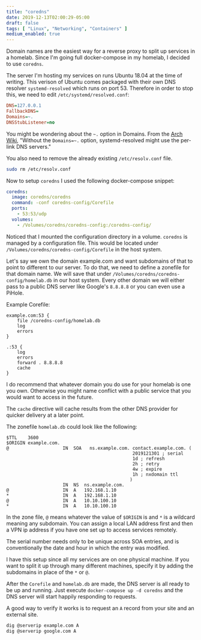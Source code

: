```yaml
---
title: "coredns"
date: 2019-12-13T02:00:29-05:00
draft: false 
tags: [ "Linux", "Networking", "Containers" ]
medium_enabled: true
---
```


Domain names are the easiest way for a reverse proxy to split up services in a homelab. Since I'm going full docker-compose in my homelab, I decided to use `coredns`.

The server I'm hosting my services on runs Ubuntu 18.04 at the time of writing. This verison of Ubuntu comes packaged with their own DNS resolver `systemd-resolved` which runs on port 53. Therefore in order to stop this, we need to edit `/etc/systemd/resolved.conf`:

```ini
DNS=127.0.0.1
FallbackDNS=
Domains=~.
DNSStubListener=no
```
You might be wondering about the `~.` option in Domains. From the [Arch Wiki](https://wiki.archlinux.org/index.php/Systemd-resolved), "Without the `Domains=~.` option, systemd-resolved might use the per-link DNS servers."

You also need to remove the already existing `/etc/resolv.conf` file.
```bash
sudo rm /etc/resolv.conf
```

Now to setup `coredns` I used the following docker-compose snippet:
```yaml
coredns:
  image: coredns/coredns
  command: -conf coredns-config/Corefile
  ports:
    - 53:53/udp
  volumes:
    - /Volumes/coredns/coredns-config:/coredns-config/
```
Noticed that I mounted the configuration directory in a volume. `coredns` is managed by a configuration file. This would be located under `/Volumes/coredns/coredns-config/Corefile` in the host system.

Let's say we own the domain example.com and want subdomains of that to point to different to our server. To do that, we need to define a zonefile for that domain name. We will save that under `/Volumes/coredns/coredns-config/homelab.db` in our host system. Every other domain we will either pass to a public DNS server like Google's `8.8.8.8` or you can even use a PiHole.

Example Corefile:
```
example.com:53 {
    file /coredns-config/homelab.db
    log
    errors
}

.:53 {
    log
    errors
    forward . 8.8.8.8
    cache
}
```
I do recommend that whatever domain you do use for your homelab is one you own. Otherwise you might name conflict with a public service that you would want to access in the future.

The `cache` directive will cache results from the other DNS provider for quicker delivery at a later point.

The zonefile `homelab.db` could look like the following:
```
$TTL    3600
$ORIGIN example.com.
@                    IN  SOA   ns.example.com. contact.example.com. (
                                               2019121301 ; serial
                                               1d ; refresh
                                               2h ; retry
                                               4w ; expire
                                               1h ; nxdomain ttl
                                              )
                     IN  NS  ns.example.com.
@                    IN  A   192.168.1.10
*                    IN  A   192.168.1.10
@                    IN  A   10.10.100.10
*                    IN  A   10.10.100.10
```

In the zone file, `@` means whatever the value of `$ORIGIN` is and `*` is a wildcard meaning any subdomain. You can assign a local LAN address first and then a VPN ip address if you have one set up to access services remotely.

The serial number needs only to be unique across SOA entries, and is conventionally the date and hour in which the entry was modified.

I have this setup since all my services are on one physical machine. If you want to split it up through many different machines, specify it by adding the subdomains in place of the `*` or `@`.

After the `Corefile` and `homelab.db` are made, the DNS server is all ready to be up and running. Just execute `docker-compose up -d coredns` and the DNS server will start happily responding to requests.

A good way to verify it works is to request an `A` record from your site and an external site.

```bash
dig @serverip example.com A
dig @serverip google.com A
```

